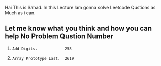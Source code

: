 

Hai This is Sahad. In this Lecture Iam gonna solve Leetcode Qustions as Much as i can.
 
Let me know what you think and how you can help
No     Problem                Qustion Number
-------------------------------------------
1.     Add Digits.            258
2.     Array Prototype Last.  2619